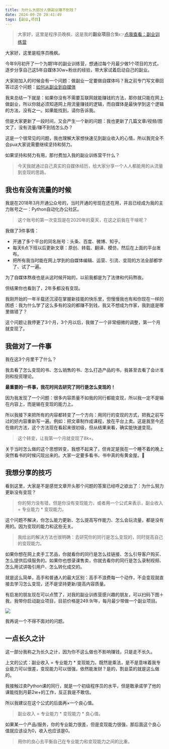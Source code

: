 ```yaml
---
title: 为什么大部分人做副业赚不到钱？
date: 2024-09-20 20:41:49
tags: [副业,项目]
---
```


> 大家好，这里是程序员晚枫，这是我的**副业项目**合集👉[点我查看：副业训练营](https://mp.weixin.qq.com/mp/appmsgalbum?__biz=Mzk0MjYzNTI3MQ==&action=getalbum&album_id=3342868959406227458&scene=173&subscene=227&sessionid=1718992067&enterid=1718992079&from_msgid=2247483924&from_itemidx=1&count=3&nolastread=1#wechat_redirect)

大家好，这里是程序员晚枫。

今年9月初开了一个为期1年的副业训练营，想通过每个月最少做1个项目的方式，逐步分享自己这5年自媒体30w+粉丝的经验，带大家试着启动自己的副业。

大家刚加入的时候会有一个问题：做副业一定要做自媒体吗？我之前专门写文章回答过这个问题：[如何从副业到自媒体](https://mp.weixin.qq.com/s/VLy8-N4TGaRMt04i39krXw)

我来总结一下就是：如果你没有不需要互联网就能赚钱的方法，那你就只能在网上做副业，所以你就必须知道网上用流量赚钱的逻辑，而自媒体是最快学到这个逻辑的方法，没有之一。如果能找到，请你告诉我。

但是大家更新了一段时间，又会产生一个新的问题：我也更新了几篇文章/视频/图文了，没有流量/赚不到钱怎么办？

这是一个很常见的问题，我也理解大家想快速见到副业收入的心情，所以我完全不会pua大家说需要继续坚持和努力。

如果坚持和努力有用，那付费加入我的副业训练营干什么？

> 今天我就通过自己真实的自媒体经历，给大家分享一个人人都能用的从流量到变现的思路。

## 我也有没有流量的时候

我是在2018年3月开通公众号的，当时开通的号现在还在用，并且已经成为我的主力账号之一：Python自动化办公社区。

> 这个账号的第一次变现是在2020年的夏天，在这之前我在干啥呢？

我做了3件事情：

- 开通了多个平台的同名账号：头条、百度、微博、知乎。
- 每天6点下班以后更新文章：原创、转载、翻译、模仿，然后在上面的平台发布。
- 把所有我当时能在网上学到的自媒体编辑、运营、引流、变现的方法全部都学了、试了一遍。

为了自媒体熬夜也是从这时候开始的，以前我都是为了法律和代码熬夜。

但结果你也看到了，2年多都没有变现。

我刚开始的一年半载还沉浸在掌握新技能的快乐里，但慢慢我也有和你现在一样的困惑：我为什么学了这么多有的没的都赚不到钱，我又不想成为作家，我到底是哪里做错了？

这个问题让我停更了3个月，3个月以后，我做了一个非常细微的调整，第一个月就变现了。

## 我做对了一件事

我在这3个月里干了什么？

我去看了怎么变现的书、怎么销售的书、怎么打造产品的书，我甚至去看了会计准则和投资理论。

**最重要的一件事，我花时间去研究了同行是怎么变现的！**

因为我发现了一个问题：很多内容质量不如我的同行都能变现，所以我一定不是输在内容上，而是输在变现的能力上。

所以我接下来把所有的内容都转变了一个方向：用同行的变现的方式，把我之前写过的好内容重新写一遍。例如：把文章制作成课程，放在平台上卖。这是我至今还在做的方法，这个方法现在看起来很初级，但从结果来看，确实能快速变现。

> 这个转变，让我第一个月就变现了8k+。

关于当时怎么做的这个思想转变，我想不起来了，但肯定是我在一个睡不着的晚上突然看书的时候闪现出来的。大家一定要多看书，书中真的有黄金屋。🙂

## 我想分享的技巧

看到这里，大家是不是感觉文章开头那个问题的答案已经呼之欲出了：为什么努力更新没有变现？

> 你的努力没有错，但是你没有变现能力，或者用一个公式来表示，副业收入 = 专业能力 * 变现能力。

这个问题不解决，你怎么能力更新、怎么提高写作能力、怎么会玩流量，都是没有用的。因为变现的能力和这些无关。

> 我给出的解决方法也很明确：去研究你的同行是怎么变现的，同时提高自己的变现能力。

如果你想在网上卖手工艺品，你就看你的同行是怎么挂链接、怎么引导客户购买、怎么提供后续服务的。如果你也想录课售卖，你就去看你的同行是怎么录制视频、怎么用试讲吸引用户、怎么转化成交的。

就是这么简单，高手和普通人的最大区别：高手不浪费每一个动作，不会变现就直接去学习怎么变现，还不是坚持更新/提高内容质量。

有启发的朋友现在可以点赞了，对我的副业训练营感兴趣的朋友，可以扫码下图＋我，我带你启动副业项目，目前价格是249.9/年，每月最少带做一个副业项目。

![](https://python-office-1300615378.cos.ap-chongqing.myqcloud.com/wechat/wechat.jpg)



我再说一个不得不面对的问题。

## 一点长久之计

这一部分我称之为长久之计，因为你不这么做也不影响赚钱，只是走不长久。

上文的公式：副业收入 = 专业能力 * 变现能力。既然是乘法，是不是意味着我专业能力可以很差，变现能力可以很强，依然能发财？是的，割韭菜的就是这么做的。

我接触过卖Python课的同行，就是一个初级程序员的水平，但是敢承诺学了他的课能找到月薪2w+的工作，反正我是不敢信。

所以我建议在这个公式的后面再×一个良心值。

> 副业收入 = 专业能力 * 变现能力 * 良心值。

如果某一个产品/服务，你的专业能力很差，但是变现能力很强，那后面这个良心值就应该设为0，收入也应该是0。

> 用你的良心去平衡自己在专业能力和变现能力之间的比重。


